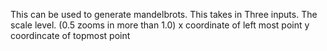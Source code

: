 This can be used to generate mandelbrots. 
This takes in Three inputs. 
The scale level. (0.5 zooms in more than 1.0)
x coordinate of left most point 
y coordincate of topmost point
